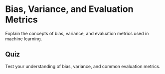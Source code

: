 # Bias, Variance, and Evaluation Metrics

Explain the concepts of bias, variance, and evaluation metrics used in machine learning.

## Quiz

Test your understanding of bias, variance, and common evaluation metrics.